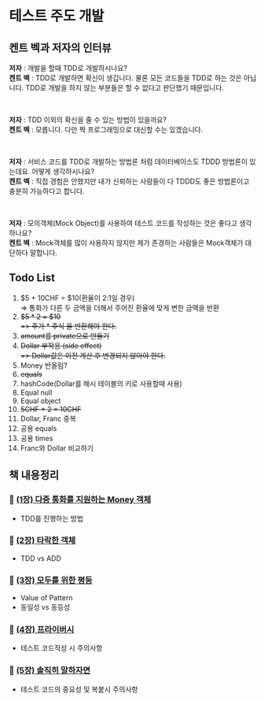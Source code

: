 # 테스트 주도 개발 

## 켄트 벡과 저자의 인터뷰

**저자** : 개발을 할때 TDD로 개발하시나요? <br>
**켄트 벡** : TDD로 개발하면 확신이 생깁니다. 물론 모든 코드들을 TDD로 하는 것은 아닙니다. 
TDD로 개발을 하지 않는 부분들은 할 수 없다고 판단했기 때문입니다.

<br>

**저자** : TDD 이외의 확신을 줄 수 있는 방법이 있을까요? <br>
**켄트 벡** : 모릅니다. 다만 짝 프로그래밍으로 대신할 수는 있겠습니다.

<br>

**저자** : 서비스 코드를 TDD로 개발하는 방법론 처럼 데이터베이스도 TDDD 방법론이 있는데요. 어떻게 생각하시나요? <br>
**켄트 벡** : 직접 경험은 안했지만 내가 신뢰하는 사람들이 다 TDDD도 좋은 방법론이고 충분히 가능하다고 합니다.

<br>

**저자** : 모의객체(Mock Object)를 사용하여 테스트 코드를 작성하는 것은 좋다고 생각하나요? <br>
**켄트 벡** : Mock객체를 많이 사용하지 않지만 제가 존경하는 사람들은 Mock객체가 대단하다 말합니다.


## Todo List
1. $5 + 10CHF = $10(환율이 2:1일 경우) <br>
   => 통화가 다른 두 금액을 더해서 주어진 환율에 맞게 변한 금액을 반환
2. ~~$5 * 2 = $10~~ <br>
   ~~=> 주가 * 주식 을 반환해야 한다.~~
3. ~~amount를 private으로 만들기~~
4. ~~Dollar 부작용 (side effect)~~ <br>
   ~~=> Dollar값은 이전 계산 후 변경되지 않아야 한다.~~
5. Money 반올림? 
6. ~~equals~~
7. hashCode(Dollar를 해시 테이블의 키로 사용할때 사용)
8. Equal null
9. Equal object
10. ~~5CHF * 2 = 10CHF~~
11. Dollar, Franc 중복
12. 공용 equals
13. 공용 times
14. Franc와 Dollar 비교하기

## 책 내용정리

### 📌 [(1장) 다중 통화를 지원하는 Money 객체](https://github.com/phantom08266/TIL/wiki/%5B1%EC%9E%A5%5D-%EB%8B%A4%EC%A4%91-%ED%86%B5%ED%99%94%EB%A5%BC-%EC%A7%80%EC%9B%90%ED%95%98%EB%8A%94-Money-%EA%B0%9D%EC%B2%B4)
- TDD를 진행하는 방법
### 📌 [(2장) 타락한 객체](https://github.com/phantom08266/TIL/wiki/%5B2%EC%9E%A5%5D-%ED%83%80%EB%9D%BD%ED%95%9C-%EA%B0%9D%EC%B2%B4)
-  TDD vs ADD
### 📌 [(3장) 모두를 위한 평등](https://github.com/phantom08266/TIL/wiki/%5B3%EC%9E%A5%5D-%EB%AA%A8%EB%91%90%EB%A5%BC-%EC%9C%84%ED%95%9C-%ED%8F%89%EB%93%B1)
- Value of Pattern
- 동일성 vs 동등성
### 📌 [(4장) 프라이버시](https://github.com/phantom08266/TIL/wiki/%5B4%EC%9E%A5%5D-%ED%94%84%EB%9D%BC%EC%9D%B4%EB%B2%84%EC%8B%9C)
- 테스트 코드작성 시 주의사항
### 📌 [(5장) 솔직히 말하자면](https://github.com/phantom08266/TIL/wiki/%5B5%EC%9E%A5%5D-%EC%86%94%EC%A7%81%ED%9E%88-%EB%A7%90%ED%95%98%EC%9E%90%EB%A9%B4)
- 테스트 코드의 중요성 및 복붙시 주의사항
